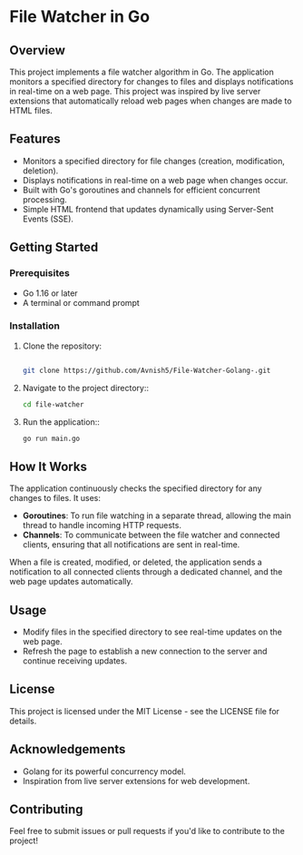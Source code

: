 # File Watcher in Go

## Overview

This project implements a file watcher algorithm in Go. The application monitors a specified directory for changes to files and displays notifications in real-time on a web page. This project was inspired by live server extensions that automatically reload web pages when changes are made to HTML files.

## Features

- Monitors a specified directory for file changes (creation, modification, deletion).
- Displays notifications in real-time on a web page when changes occur.
- Built with Go's goroutines and channels for efficient concurrent processing.
- Simple HTML frontend that updates dynamically using Server-Sent Events (SSE).

## Getting Started

### Prerequisites

- Go 1.16 or later
- A terminal or command prompt

### Installation

1. Clone the repository:

   ```bash

   git clone https://github.com/Avnish5/File-Watcher-Golang-.git

2. Navigate to the project directory::

   ```bash
   cd file-watcher


3. Run the application::

   ```bash
   go run main.go
## How It Works

The application continuously checks the specified directory for any changes to files. It uses:

- **Goroutines**: To run file watching in a separate thread, allowing the main thread to handle incoming HTTP requests.
- **Channels**: To communicate between the file watcher and connected clients, ensuring that all notifications are sent in real-time.

When a file is created, modified, or deleted, the application sends a notification to all connected clients through a dedicated channel, and the web page updates automatically.

## Usage

- Modify files in the specified directory to see real-time updates on the web page.
- Refresh the page to establish a new connection to the server and continue receiving updates.

## License

This project is licensed under the MIT License - see the LICENSE file for details.

## Acknowledgements

- Golang for its powerful concurrency model.
- Inspiration from live server extensions for web development.

## Contributing

Feel free to submit issues or pull requests if you'd like to contribute to the project!


